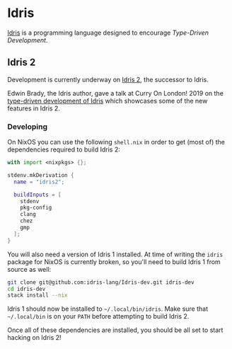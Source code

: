 # Idris

[Idris](https://www.idris-lang.org/) is a programming language designed to encourage _Type-Driven Development_.

## Idris 2

Development is currently underway on [Idris 2](https://github.com/edwinb/Idris2), the successor to Idris.

Edwin Brady, the Idris author, gave a talk at Curry On London! 2019 on the [type-driven development of Idris](https://youtu.be/DRq2NgeFcO0) which showcases some of the new features in Idris 2.

### Developing

On NixOS you can use the following `shell.nix` in order to get (most of) the dependencies required to build Idris 2:

```nix
with import <nixpkgs> {};

stdenv.mkDerivation {
  name = "idris2";

  buildInputs = [
    stdenv
    pkg-config
    clang
    chez
    gmp
  ];
}
```

You will also need a version of Idris 1 installed. At time of writing the `idris` package for NixOS is currently broken, so you'll need to build Idris 1 from source as well:

```sh
git clone git@github.com:idris-lang/Idris-dev.git idris-dev
cd idris-dev
stack install --nix
```

Idris 1 should now be installed to `~/.local/bin/idris`. Make sure that `~/.local/bin` is on your `PATH` before attempting to build Idris 2.

Once all of these dependencies are installed, you should be all set to start hacking on Idris 2! 
